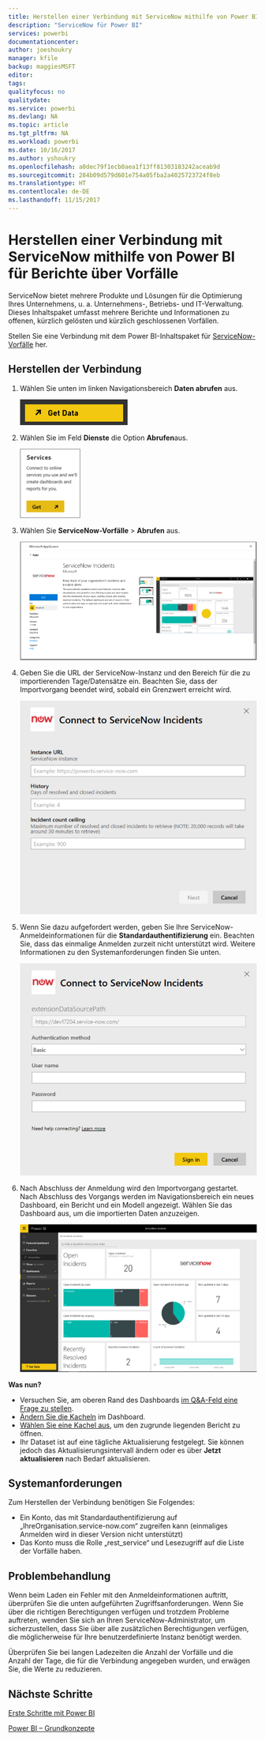 ```yaml
---
title: Herstellen einer Verbindung mit ServiceNow mithilfe von Power BI
description: "ServiceNow für Power BI"
services: powerbi
documentationcenter: 
author: joeshoukry
manager: kfile
backup: maggiesMSFT
editor: 
tags: 
qualityfocus: no
qualitydate: 
ms.service: powerbi
ms.devlang: NA
ms.topic: article
ms.tgt_pltfrm: NA
ms.workload: powerbi
ms.date: 10/16/2017
ms.author: yshoukry
ms.openlocfilehash: a0dec79f1ecb0aea1f13ff81303183242aceab9d
ms.sourcegitcommit: 284b09d579d601e754a05fba2a4025723724f8eb
ms.translationtype: HT
ms.contentlocale: de-DE
ms.lasthandoff: 11/15/2017
---
```

# <a name="connect-to-servicenow-with-power-bi-for-incident-reporting"></a>Herstellen einer Verbindung mit ServiceNow mithilfe von Power BI für Berichte über Vorfälle
ServiceNow bietet mehrere Produkte und Lösungen für die Optimierung Ihres Unternehmens, u. a. Unternehmens-, Betriebs- und IT-Verwaltung. Dieses Inhaltspaket umfasst mehrere Berichte und Informationen zu offenen, kürzlich gelösten und kürzlich geschlossenen Vorfällen.  

Stellen Sie eine Verbindung mit dem Power BI-Inhaltspaket für [ServiceNow-Vorfälle](https://app.powerbi.com/getdata/services/servicenow) her.

## <a name="how-to-connect"></a>Herstellen der Verbindung
1. Wählen Sie unten im linken Navigationsbereich **Daten abrufen** aus.
   
   ![](media/service-connect-to-servicenow/pbi_getdata.png) 
2. Wählen Sie im Feld **Dienste** die Option **Abrufen**aus.
   
   ![](media/service-connect-to-servicenow/pbi_getservices.png) 
3. Wählen Sie **ServiceNow-Vorfälle** \> **Abrufen** aus.
   
   ![](media/service-connect-to-servicenow/connect.png)
4. Geben Sie die URL der ServiceNow-Instanz und den Bereich für die zu importierenden Tage/Datensätze ein. Beachten Sie, dass der Importvorgang beendet wird, sobald ein Grenzwert erreicht wird.
   
   ![](media/service-connect-to-servicenow/params.png)
5. Wenn Sie dazu aufgefordert werden, geben Sie Ihre ServiceNow-Anmeldeinformationen für die **Standardauthentifizierung** ein. Beachten Sie, dass das einmalige Anmelden zurzeit nicht unterstützt wird. Weitere Informationen zu den Systemanforderungen finden Sie unten.
   
   ![](media/service-connect-to-servicenow/creds.png)
6. Nach Abschluss der Anmeldung wird den Importvorgang gestartet. Nach Abschluss des Vorgangs werden im Navigationsbereich ein neues Dashboard, ein Bericht und ein Modell angezeigt. Wählen Sie das Dashboard aus, um die importierten Daten anzuzeigen.
   
    ![](media/service-connect-to-servicenow/dashboard.png)

**Was nun?**

* Versuchen Sie, am oberen Rand des Dashboards [im Q&A-Feld eine Frage zu stellen](service-q-and-a.md).
* [Ändern Sie die Kacheln](service-dashboard-edit-tile.md) im Dashboard.
* [Wählen Sie eine Kachel aus](service-dashboard-tiles.md), um den zugrunde liegenden Bericht zu öffnen.
* Ihr Dataset ist auf eine tägliche Aktualisierung festgelegt. Sie können jedoch das Aktualisierungsintervall ändern oder es über **Jetzt aktualisieren** nach Bedarf aktualisieren.

## <a name="system-requirements"></a>Systemanforderungen
Zum Herstellen der Verbindung benötigen Sie Folgendes:  

* Ein Konto, das mit Standardauthentifizierung auf „IhreOrganisation.service-now.com“ zugreifen kann (einmaliges Anmelden wird in dieser Version nicht unterstützt)  
* Das Konto muss die Rolle „rest_service“ und Lesezugriff auf die Liste der Vorfälle haben.  

## <a name="troubleshooting"></a>Problembehandlung
Wenn beim Laden ein Fehler mit den Anmeldeinformationen auftritt, überprüfen Sie die unten aufgeführten Zugriffsanforderungen. Wenn Sie über die richtigen Berechtigungen verfügen und trotzdem Probleme auftreten, wenden Sie sich an Ihren ServiceNow-Administrator, um sicherzustellen, dass Sie über alle zusätzlichen Berechtigungen verfügen, die möglicherweise für Ihre benutzerdefinierte Instanz benötigt werden.

Überprüfen Sie bei langen Ladezeiten die Anzahl der Vorfälle und die Anzahl der Tage, die für die Verbindung angegeben wurden, und erwägen Sie, die Werte zu reduzieren.

## <a name="next-steps"></a>Nächste Schritte
[Erste Schritte mit Power BI](service-get-started.md)

[Power BI – Grundkonzepte](service-basic-concepts.md)


